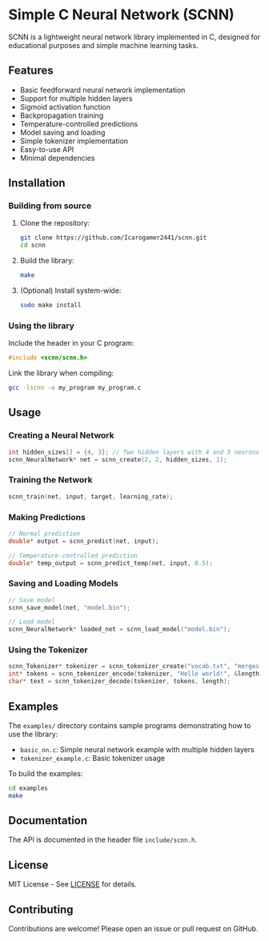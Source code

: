 # Simple C Neural Network (SCNN)

SCNN is a lightweight neural network library implemented in C, designed for educational purposes and simple machine learning tasks.

## Features

- Basic feedforward neural network implementation
- Support for multiple hidden layers
- Sigmoid activation function
- Backpropagation training
- Temperature-controlled predictions
- Model saving and loading
- Simple tokenizer implementation
- Easy-to-use API
- Minimal dependencies

## Installation

### Building from source

1. Clone the repository:
   ```bash
   git clone https://github.com/Icarogamer2441/scnn.git
   cd scnn
   ```

2. Build the library:
   ```bash
   make
   ```

3. (Optional) Install system-wide:
   ```bash
   sudo make install
   ```

### Using the library

Include the header in your C program:
```c
#include <scnn/scnn.h>
```

Link the library when compiling:
```bash
gcc -lscnn -o my_program my_program.c
```

## Usage

### Creating a Neural Network

```c
int hidden_sizes[] = {4, 3}; // Two hidden layers with 4 and 3 neurons
scnn_NeuralNetwork* net = scnn_create(2, 2, hidden_sizes, 1);
```

### Training the Network

```c
scnn_train(net, input, target, learning_rate);
```

### Making Predictions

```c
// Normal prediction
double* output = scnn_predict(net, input);

// Temperature-controlled prediction
double* temp_output = scnn_predict_temp(net, input, 0.5);
```

### Saving and Loading Models

```c
// Save model
scnn_save_model(net, "model.bin");

// Load model
scnn_NeuralNetwork* loaded_net = scnn_load_model("model.bin");
```

### Using the Tokenizer

```c
scnn_Tokenizer* tokenizer = scnn_tokenizer_create("vocab.txt", "merges.txt");
int* tokens = scnn_tokenizer_encode(tokenizer, "Hello world!", &length);
char* text = scnn_tokenizer_decode(tokenizer, tokens, length);
```

## Examples

The `examples/` directory contains sample programs demonstrating how to use the library:

- `basic_nn.c`: Simple neural network example with multiple hidden layers
- `tokenizer_example.c`: Basic tokenizer usage

To build the examples:
```bash
cd examples
make
```

## Documentation

The API is documented in the header file `include/scnn.h`.

## License

MIT License - See [LICENSE](LICENSE) for details.

## Contributing

Contributions are welcome! Please open an issue or pull request on GitHub.